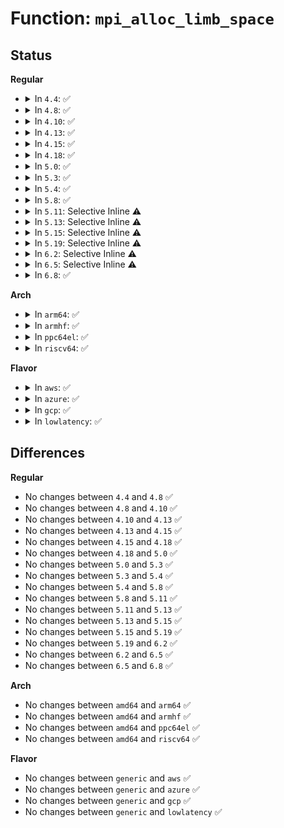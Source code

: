 # Function: <code>mpi_alloc_limb_space</code>

## Status
<b>Regular</b>
<ul>
<li>
<details>
<summary>In <code>4.4</code>: ✅</summary>

```c
mpi_ptr_t mpi_alloc_limb_space(unsigned int nlimbs);
```

**Collision:** Unique Global

**Inline:** No

**Transformation:** False

**Instances:**

```
In lib/mpi/mpiutil.c (ffffffff81419590)
Location: lib/mpi/mpiutil.c:57
Inline: False
Direct callers:
  - lib/mpi/mpih-mul.c:mpihelp_mul_karatsuba_case
  - lib/mpi/mpih-mul.c:mpihelp_mul_karatsuba_case
  - lib/mpi/mpi-pow.c:mpi_powm
  - lib/mpi/mpi-pow.c:mpi_powm
  - lib/mpi/mpi-pow.c:mpi_powm
  - lib/mpi/mpi-pow.c:mpi_powm
  - lib/mpi/mpi-pow.c:mpi_powm
  - lib/mpi/mpi-pow.c:mpi_powm
  - lib/mpi/mpi-pow.c:mpi_powm
  - lib/mpi/mpi-pow.c:mpi_powm
  - lib/mpi/mpiutil.c:mpi_alloc
```
**Symbols:**

```
ffffffff81419590-ffffffff814195ae: mpi_alloc_limb_space (STB_GLOBAL)
```
</details>
</li>
<li>
<details>
<summary>In <code>4.8</code>: ✅</summary>

```c
mpi_ptr_t mpi_alloc_limb_space(unsigned int nlimbs);
```

**Collision:** Unique Global

**Inline:** No

**Transformation:** False

**Instances:**

```
In lib/mpi/mpiutil.c (ffffffff814612f0)
Location: lib/mpi/mpiutil.c:57
Inline: False
Direct callers:
  - lib/mpi/mpih-mul.c:mpihelp_mul_karatsuba_case
  - lib/mpi/mpih-mul.c:mpihelp_mul_karatsuba_case
  - lib/mpi/mpi-pow.c:mpi_powm
  - lib/mpi/mpi-pow.c:mpi_powm
  - lib/mpi/mpi-pow.c:mpi_powm
  - lib/mpi/mpi-pow.c:mpi_powm
  - lib/mpi/mpi-pow.c:mpi_powm
  - lib/mpi/mpi-pow.c:mpi_powm
  - lib/mpi/mpi-pow.c:mpi_powm
  - lib/mpi/mpi-pow.c:mpi_powm
  - lib/mpi/mpiutil.c:mpi_alloc
```
**Symbols:**

```
ffffffff814612f0-ffffffff8146130e: mpi_alloc_limb_space (STB_GLOBAL)
```
</details>
</li>
<li>
<details>
<summary>In <code>4.10</code>: ✅</summary>

```c
mpi_ptr_t mpi_alloc_limb_space(unsigned int nlimbs);
```

**Collision:** Unique Global

**Inline:** No

**Transformation:** False

**Instances:**

```
In lib/mpi/mpiutil.c (ffffffff8147fe10)
Location: lib/mpi/mpiutil.c:57
Inline: False
Direct callers:
  - lib/mpi/mpih-mul.c:mpihelp_mul_karatsuba_case
  - lib/mpi/mpih-mul.c:mpihelp_mul_karatsuba_case
  - lib/mpi/mpi-pow.c:mpi_powm
  - lib/mpi/mpi-pow.c:mpi_powm
  - lib/mpi/mpi-pow.c:mpi_powm
  - lib/mpi/mpi-pow.c:mpi_powm
  - lib/mpi/mpi-pow.c:mpi_powm
  - lib/mpi/mpi-pow.c:mpi_powm
  - lib/mpi/mpi-pow.c:mpi_powm
  - lib/mpi/mpi-pow.c:mpi_powm
  - lib/mpi/mpiutil.c:mpi_alloc
```
**Symbols:**

```
ffffffff8147fe10-ffffffff8147fe2e: mpi_alloc_limb_space (STB_GLOBAL)
```
</details>
</li>
<li>
<details>
<summary>In <code>4.13</code>: ✅</summary>

```c
mpi_ptr_t mpi_alloc_limb_space(unsigned int nlimbs);
```

**Collision:** Unique Global

**Inline:** No

**Transformation:** False

**Instances:**

```
In lib/mpi/mpiutil.c (ffffffff814890c0)
Location: lib/mpi/mpiutil.c:57
Inline: False
Direct callers:
  - lib/mpi/mpih-mul.c:mpihelp_mul_karatsuba_case
  - lib/mpi/mpih-mul.c:mpihelp_mul_karatsuba_case
  - lib/mpi/mpi-pow.c:mpi_powm
  - lib/mpi/mpi-pow.c:mpi_powm
  - lib/mpi/mpi-pow.c:mpi_powm
  - lib/mpi/mpi-pow.c:mpi_powm
  - lib/mpi/mpi-pow.c:mpi_powm
  - lib/mpi/mpi-pow.c:mpi_powm
  - lib/mpi/mpi-pow.c:mpi_powm
  - lib/mpi/mpiutil.c:mpi_alloc
```
**Symbols:**

```
ffffffff814890c0-ffffffff814890de: mpi_alloc_limb_space (STB_GLOBAL)
```
</details>
</li>
<li>
<details>
<summary>In <code>4.15</code>: ✅</summary>

```c
mpi_ptr_t mpi_alloc_limb_space(unsigned int nlimbs);
```

**Collision:** Unique Global

**Inline:** No

**Transformation:** False

**Instances:**

```
In lib/mpi/mpiutil.c (ffffffff814c5200)
Location: lib/mpi/mpiutil.c:57
Inline: False
Direct callers:
  - lib/mpi/mpih-mul.c:mpihelp_mul_karatsuba_case
  - lib/mpi/mpih-mul.c:mpihelp_mul_karatsuba_case
  - lib/mpi/mpi-pow.c:mpi_powm
  - lib/mpi/mpi-pow.c:mpi_powm
  - lib/mpi/mpi-pow.c:mpi_powm
  - lib/mpi/mpi-pow.c:mpi_powm
  - lib/mpi/mpi-pow.c:mpi_powm
  - lib/mpi/mpi-pow.c:mpi_powm
  - lib/mpi/mpi-pow.c:mpi_powm
  - lib/mpi/mpiutil.c:mpi_alloc
```
**Symbols:**

```
ffffffff814c5200-ffffffff814c521e: mpi_alloc_limb_space (STB_GLOBAL)
```
</details>
</li>
<li>
<details>
<summary>In <code>4.18</code>: ✅</summary>

```c
mpi_ptr_t mpi_alloc_limb_space(unsigned int nlimbs);
```

**Collision:** Unique Global

**Inline:** No

**Transformation:** False

**Instances:**

```
In lib/mpi/mpiutil.c (ffffffff814f60d0)
Location: lib/mpi/mpiutil.c:57
Inline: False
Direct callers:
  - lib/mpi/mpih-mul.c:mpihelp_mul_karatsuba_case
  - lib/mpi/mpih-mul.c:mpihelp_mul_karatsuba_case
  - lib/mpi/mpi-pow.c:mpi_powm
  - lib/mpi/mpi-pow.c:mpi_powm
  - lib/mpi/mpi-pow.c:mpi_powm
  - lib/mpi/mpi-pow.c:mpi_powm
  - lib/mpi/mpi-pow.c:mpi_powm
  - lib/mpi/mpi-pow.c:mpi_powm
  - lib/mpi/mpi-pow.c:mpi_powm
  - lib/mpi/mpiutil.c:mpi_alloc
```
**Symbols:**

```
ffffffff814f60d0-ffffffff814f60eb: mpi_alloc_limb_space (STB_GLOBAL)
```
</details>
</li>
<li>
<details>
<summary>In <code>5.0</code>: ✅</summary>

```c
mpi_ptr_t mpi_alloc_limb_space(unsigned int nlimbs);
```

**Collision:** Unique Global

**Inline:** No

**Transformation:** False

**Instances:**

```
In lib/mpi/mpiutil.c (ffffffff8150a4d0)
Location: lib/mpi/mpiutil.c:57
Inline: False
Direct callers:
  - lib/mpi/mpih-mul.c:mpihelp_mul_karatsuba_case
  - lib/mpi/mpih-mul.c:mpihelp_mul_karatsuba_case
  - lib/mpi/mpi-pow.c:mpi_powm
  - lib/mpi/mpi-pow.c:mpi_powm
  - lib/mpi/mpi-pow.c:mpi_powm
  - lib/mpi/mpi-pow.c:mpi_powm
  - lib/mpi/mpi-pow.c:mpi_powm
  - lib/mpi/mpi-pow.c:mpi_powm
  - lib/mpi/mpi-pow.c:mpi_powm
  - lib/mpi/mpiutil.c:mpi_alloc
```
**Symbols:**

```
ffffffff8150a4d0-ffffffff8150a4eb: mpi_alloc_limb_space (STB_GLOBAL)
```
</details>
</li>
<li>
<details>
<summary>In <code>5.3</code>: ✅</summary>

```c
mpi_ptr_t mpi_alloc_limb_space(unsigned int nlimbs);
```

**Collision:** Unique Global

**Inline:** No

**Transformation:** False

**Instances:**

```
In lib/mpi/mpiutil.c (ffffffff81538580)
Location: lib/mpi/mpiutil.c:57
Inline: False
Direct callers:
  - lib/mpi/mpih-mul.c:mpihelp_mul_karatsuba_case
  - lib/mpi/mpih-mul.c:mpihelp_mul_karatsuba_case
  - lib/mpi/mpi-pow.c:mpi_powm
  - lib/mpi/mpi-pow.c:mpi_powm
  - lib/mpi/mpi-pow.c:mpi_powm
  - lib/mpi/mpi-pow.c:mpi_powm
  - lib/mpi/mpi-pow.c:mpi_powm
  - lib/mpi/mpi-pow.c:mpi_powm
  - lib/mpi/mpi-pow.c:mpi_powm
  - lib/mpi/mpiutil.c:mpi_alloc
```
**Symbols:**

```
ffffffff81538580-ffffffff8153859b: mpi_alloc_limb_space (STB_GLOBAL)
```
</details>
</li>
<li>
<details>
<summary>In <code>5.4</code>: ✅</summary>

```c
mpi_ptr_t mpi_alloc_limb_space(unsigned int nlimbs);
```

**Collision:** Unique Global

**Inline:** No

**Transformation:** False

**Instances:**

```
In lib/mpi/mpiutil.c (ffffffff815593a0)
Location: lib/mpi/mpiutil.c:57
Inline: False
Direct callers:
  - lib/mpi/mpih-mul.c:mpihelp_mul_karatsuba_case
  - lib/mpi/mpih-mul.c:mpihelp_mul_karatsuba_case
  - lib/mpi/mpi-pow.c:mpi_powm
  - lib/mpi/mpi-pow.c:mpi_powm
  - lib/mpi/mpi-pow.c:mpi_powm
  - lib/mpi/mpi-pow.c:mpi_powm
  - lib/mpi/mpi-pow.c:mpi_powm
  - lib/mpi/mpi-pow.c:mpi_powm
  - lib/mpi/mpi-pow.c:mpi_powm
  - lib/mpi/mpiutil.c:mpi_alloc
```
**Symbols:**

```
ffffffff815593a0-ffffffff815593bb: mpi_alloc_limb_space (STB_GLOBAL)
```
</details>
</li>
<li>
<details>
<summary>In <code>5.8</code>: ✅</summary>

```c
mpi_ptr_t mpi_alloc_limb_space(unsigned int nlimbs);
```

**Collision:** Unique Global

**Inline:** No

**Transformation:** False

**Instances:**

```
In lib/mpi/mpiutil.c (ffffffff815e2c70)
Location: lib/mpi/mpiutil.c:57
Inline: False
Direct callers:
  - lib/mpi/mpih-mul.c:mpihelp_mul_karatsuba_case
  - lib/mpi/mpih-mul.c:mpihelp_mul_karatsuba_case
  - lib/mpi/mpi-pow.c:mpi_powm
  - lib/mpi/mpi-pow.c:mpi_powm
  - lib/mpi/mpi-pow.c:mpi_powm
  - lib/mpi/mpi-pow.c:mpi_powm
  - lib/mpi/mpi-pow.c:mpi_powm
  - lib/mpi/mpi-pow.c:mpi_powm
  - lib/mpi/mpi-pow.c:mpi_powm
  - lib/mpi/mpiutil.c:mpi_alloc
```
**Symbols:**

```
ffffffff815e2c70-ffffffff815e2c8b: mpi_alloc_limb_space (STB_GLOBAL)
```
</details>
</li>
<li>
<details>
<summary>In <code>5.11</code>: Selective Inline ⚠️</summary>

```c
mpi_ptr_t mpi_alloc_limb_space(unsigned int nlimbs);
```

**Collision:** Unique Global

**Inline:** Selective

**Transformation:** False

**Instances:**

```
In lib/mpi/mpiutil.c (ffffffff816070c1)
Location: lib/mpi/mpiutil.c:114
Inline: True
Inline callers:
  - lib/mpi/mpiutil.c:mpi_alloc_set_ui
Direct callers:
  - lib/mpi/mpi-div.c:mpi_tdiv_qr
  - lib/mpi/mpi-div.c:mpi_tdiv_qr
  - lib/mpi/mpi-div.c:mpi_tdiv_qr
  - lib/mpi/mpi-mul.c:mpi_mul
  - lib/mpi/mpi-mul.c:mpi_mul
  - lib/mpi/mpi-mul.c:mpi_mul
  - lib/mpi/mpih-mul.c:mpihelp_mul_karatsuba_case
  - lib/mpi/mpih-mul.c:mpihelp_mul_karatsuba_case
  - lib/mpi/mpih-mul.c:mpihelp_mul_n
  - lib/mpi/mpih-mul.c:mpihelp_mul_n
  - lib/mpi/mpi-pow.c:mpi_powm
  - lib/mpi/mpi-pow.c:mpi_powm
  - lib/mpi/mpi-pow.c:mpi_powm
  - lib/mpi/mpi-pow.c:mpi_powm
  - lib/mpi/mpi-pow.c:mpi_powm
  - lib/mpi/mpi-pow.c:mpi_powm
  - lib/mpi/mpi-pow.c:mpi_powm
```
**Symbols:**

```
ffffffff81606d40-ffffffff81606d60: mpi_alloc_limb_space (STB_GLOBAL)
```
</details>
</li>
<li>
<details>
<summary>In <code>5.13</code>: Selective Inline ⚠️</summary>

```c
mpi_ptr_t mpi_alloc_limb_space(unsigned int nlimbs);
```

**Collision:** Unique Global

**Inline:** Selective

**Transformation:** False

**Instances:**

```
In lib/mpi/mpiutil.c (ffffffff815e9e11)
Location: lib/mpi/mpiutil.c:114
Inline: True
Inline callers:
  - lib/mpi/mpiutil.c:mpi_alloc_set_ui
Direct callers:
  - lib/mpi/mpi-div.c:mpi_tdiv_qr
  - lib/mpi/mpi-div.c:mpi_tdiv_qr
  - lib/mpi/mpi-div.c:mpi_tdiv_qr
  - lib/mpi/mpi-mul.c:mpi_mul
  - lib/mpi/mpi-mul.c:mpi_mul
  - lib/mpi/mpi-mul.c:mpi_mul
  - lib/mpi/mpih-mul.c:mpihelp_mul_karatsuba_case
  - lib/mpi/mpih-mul.c:mpihelp_mul_karatsuba_case
  - lib/mpi/mpih-mul.c:mpihelp_mul_n
  - lib/mpi/mpih-mul.c:mpihelp_mul_n
  - lib/mpi/mpi-pow.c:mpi_powm
  - lib/mpi/mpi-pow.c:mpi_powm
  - lib/mpi/mpi-pow.c:mpi_powm
  - lib/mpi/mpi-pow.c:mpi_powm
  - lib/mpi/mpi-pow.c:mpi_powm
  - lib/mpi/mpi-pow.c:mpi_powm
  - lib/mpi/mpi-pow.c:mpi_powm
```
**Symbols:**

```
ffffffff815e9aa0-ffffffff815e9ac0: mpi_alloc_limb_space (STB_GLOBAL)
```
</details>
</li>
<li>
<details>
<summary>In <code>5.15</code>: Selective Inline ⚠️</summary>

```c
mpi_ptr_t mpi_alloc_limb_space(unsigned int nlimbs);
```

**Collision:** Unique Global

**Inline:** Selective

**Transformation:** False

**Instances:**

```
In lib/mpi/mpiutil.c (ffffffff816561f1)
Location: lib/mpi/mpiutil.c:114
Inline: True
Inline callers:
  - lib/mpi/mpiutil.c:mpi_alloc_set_ui
Direct callers:
  - lib/mpi/mpi-div.c:mpi_tdiv_qr
  - lib/mpi/mpi-div.c:mpi_tdiv_qr
  - lib/mpi/mpi-div.c:mpi_tdiv_qr
  - lib/mpi/mpi-mul.c:mpi_mul
  - lib/mpi/mpi-mul.c:mpi_mul
  - lib/mpi/mpi-mul.c:mpi_mul
  - lib/mpi/mpih-mul.c:mpihelp_mul_karatsuba_case
  - lib/mpi/mpih-mul.c:mpihelp_mul_karatsuba_case
  - lib/mpi/mpih-mul.c:mpihelp_mul_n
  - lib/mpi/mpih-mul.c:mpihelp_mul_n
  - lib/mpi/mpi-pow.c:mpi_powm
  - lib/mpi/mpi-pow.c:mpi_powm
  - lib/mpi/mpi-pow.c:mpi_powm
  - lib/mpi/mpi-pow.c:mpi_powm
  - lib/mpi/mpi-pow.c:mpi_powm
  - lib/mpi/mpi-pow.c:mpi_powm
  - lib/mpi/mpi-pow.c:mpi_powm
```
**Symbols:**

```
ffffffff81655e80-ffffffff81655ea0: mpi_alloc_limb_space (STB_GLOBAL)
```
</details>
</li>
<li>
<details>
<summary>In <code>5.19</code>: Selective Inline ⚠️</summary>

```c
mpi_ptr_t mpi_alloc_limb_space(unsigned int nlimbs);
```

**Collision:** Unique Global

**Inline:** Selective

**Transformation:** False

**Instances:**

```
In lib/mpi/mpiutil.c (ffffffff8176d8e1)
Location: lib/mpi/mpiutil.c:114
Inline: True
Inline callers:
  - lib/mpi/mpiutil.c:mpi_alloc_set_ui
Direct callers:
  - lib/mpi/mpi-div.c:mpi_tdiv_qr
  - lib/mpi/mpi-div.c:mpi_tdiv_qr
  - lib/mpi/mpi-div.c:mpi_tdiv_qr
  - lib/mpi/mpi-mul.c:mpi_mul
  - lib/mpi/mpi-mul.c:mpi_mul
  - lib/mpi/mpi-mul.c:mpi_mul
  - lib/mpi/mpih-mul.c:mpihelp_mul_karatsuba_case
  - lib/mpi/mpih-mul.c:mpihelp_mul_karatsuba_case
  - lib/mpi/mpih-mul.c:mpihelp_mul_n
  - lib/mpi/mpih-mul.c:mpihelp_mul_n
  - lib/mpi/mpi-pow.c:mpi_powm
  - lib/mpi/mpi-pow.c:mpi_powm
  - lib/mpi/mpi-pow.c:mpi_powm
  - lib/mpi/mpi-pow.c:mpi_powm
  - lib/mpi/mpi-pow.c:mpi_powm
  - lib/mpi/mpi-pow.c:mpi_powm
  - lib/mpi/mpi-pow.c:mpi_powm
```
**Symbols:**

```
ffffffff8176d490-ffffffff8176d4c0: mpi_alloc_limb_space (STB_GLOBAL)
```
</details>
</li>
<li>
<details>
<summary>In <code>6.2</code>: Selective Inline ⚠️</summary>

```c
mpi_ptr_t mpi_alloc_limb_space(unsigned int nlimbs);
```

**Collision:** Unique Global

**Inline:** Selective

**Transformation:** False

**Instances:**

```
In lib/mpi/mpiutil.c (ffffffff8189cbe0)
Location: lib/mpi/mpiutil.c:114
Inline: True
Direct callers:
  - lib/mpi/mpi-div.c:mpi_tdiv_qr
  - lib/mpi/mpi-div.c:mpi_tdiv_qr
  - lib/mpi/mpi-div.c:mpi_tdiv_qr
  - lib/mpi/mpi-mul.c:mpi_mul
  - lib/mpi/mpi-mul.c:mpi_mul
  - lib/mpi/mpi-mul.c:mpi_mul
  - lib/mpi/mpih-mul.c:mpihelp_mul_karatsuba_case
  - lib/mpi/mpih-mul.c:mpihelp_mul_karatsuba_case
  - lib/mpi/mpih-mul.c:mpihelp_mul_n
  - lib/mpi/mpih-mul.c:mpihelp_mul_n
  - lib/mpi/mpi-pow.c:mpi_powm
  - lib/mpi/mpi-pow.c:mpi_powm
  - lib/mpi/mpi-pow.c:mpi_powm
  - lib/mpi/mpi-pow.c:mpi_powm
  - lib/mpi/mpi-pow.c:mpi_powm
  - lib/mpi/mpi-pow.c:mpi_powm
  - lib/mpi/mpi-pow.c:mpi_powm
```
**Symbols:**

```
ffffffff8189cbe0-ffffffff8189cc10: mpi_alloc_limb_space (STB_GLOBAL)
```
</details>
</li>
<li>
<details>
<summary>In <code>6.5</code>: Selective Inline ⚠️</summary>

```c
mpi_ptr_t mpi_alloc_limb_space(unsigned int nlimbs);
```

**Collision:** Unique Global

**Inline:** Selective

**Transformation:** False

**Instances:**

```
In lib/mpi/mpiutil.c (ffffffff818df1a0)
Location: lib/mpi/mpiutil.c:114
Inline: True
Direct callers:
  - lib/mpi/mpi-div.c:mpi_tdiv_qr
  - lib/mpi/mpi-div.c:mpi_tdiv_qr
  - lib/mpi/mpi-div.c:mpi_tdiv_qr
  - lib/mpi/mpi-mul.c:mpi_mul
  - lib/mpi/mpi-mul.c:mpi_mul
  - lib/mpi/mpi-mul.c:mpi_mul
  - lib/mpi/mpih-mul.c:mpihelp_mul_karatsuba_case
  - lib/mpi/mpih-mul.c:mpihelp_mul_karatsuba_case
  - lib/mpi/mpih-mul.c:mpihelp_mul_n
  - lib/mpi/mpih-mul.c:mpihelp_mul_n
  - lib/mpi/mpi-pow.c:mpi_powm
  - lib/mpi/mpi-pow.c:mpi_powm
  - lib/mpi/mpi-pow.c:mpi_powm
  - lib/mpi/mpi-pow.c:mpi_powm
  - lib/mpi/mpi-pow.c:mpi_powm
  - lib/mpi/mpi-pow.c:mpi_powm
  - lib/mpi/mpi-pow.c:mpi_powm
```
**Symbols:**

```
ffffffff818df1a0-ffffffff818df1d0: mpi_alloc_limb_space (STB_GLOBAL)
```
</details>
</li>
<li>
<details>
<summary>In <code>6.8</code>: ✅</summary>

```c
mpi_ptr_t mpi_alloc_limb_space(unsigned int nlimbs);
```

**Collision:** Unique Global

**Inline:** No

**Transformation:** False

**Instances:**

```
In lib/crypto/mpi/mpiutil.c (ffffffff81875da0)
Location: lib/crypto/mpi/mpiutil.c:114
Inline: False
Direct callers:
  - lib/crypto/mpi/mpi-div.c:mpi_tdiv_qr
  - lib/crypto/mpi/mpi-div.c:mpi_tdiv_qr
  - lib/crypto/mpi/mpi-div.c:mpi_tdiv_qr
  - lib/crypto/mpi/mpi-mul.c:mpi_mul
  - lib/crypto/mpi/mpi-mul.c:mpi_mul
  - lib/crypto/mpi/mpi-mul.c:mpi_mul
  - lib/crypto/mpi/mpih-mul.c:mpihelp_mul_karatsuba_case
  - lib/crypto/mpi/mpih-mul.c:mpihelp_mul_karatsuba_case
  - lib/crypto/mpi/mpih-mul.c:mpihelp_mul_n
  - lib/crypto/mpi/mpih-mul.c:mpihelp_mul_n
  - lib/crypto/mpi/mpi-pow.c:mpi_powm
  - lib/crypto/mpi/mpi-pow.c:mpi_powm
  - lib/crypto/mpi/mpi-pow.c:mpi_powm
  - lib/crypto/mpi/mpi-pow.c:mpi_powm
  - lib/crypto/mpi/mpi-pow.c:mpi_powm
  - lib/crypto/mpi/mpi-pow.c:mpi_powm
  - lib/crypto/mpi/mpi-pow.c:mpi_powm
  - lib/crypto/mpi/mpiutil.c:mpi_alloc
```
**Symbols:**

```
ffffffff81875da0-ffffffff81875dd0: mpi_alloc_limb_space (STB_GLOBAL)
```
</details>
</li>
</ul>
<b>Arch</b>
<ul>
<li>
<details>
<summary>In <code>arm64</code>: ✅</summary>

```c
mpi_ptr_t mpi_alloc_limb_space(unsigned int nlimbs);
```

**Collision:** Unique Global

**Inline:** No

**Transformation:** False

**Instances:**

```
In lib/mpi/mpiutil.c (ffff800010665a68)
Location: lib/mpi/mpiutil.c:57
Inline: False
Direct callers:
  - lib/mpi/mpih-mul.c:mpihelp_mul_karatsuba_case
  - lib/mpi/mpih-mul.c:mpihelp_mul_karatsuba_case
  - lib/mpi/mpi-pow.c:mpi_powm
  - lib/mpi/mpi-pow.c:mpi_powm
  - lib/mpi/mpi-pow.c:mpi_powm
  - lib/mpi/mpi-pow.c:mpi_powm
  - lib/mpi/mpi-pow.c:mpi_powm
  - lib/mpi/mpi-pow.c:mpi_powm
  - lib/mpi/mpi-pow.c:mpi_powm
  - lib/mpi/mpiutil.c:mpi_alloc
```
**Symbols:**

```
ffff800010665a68-ffff800010665a90: mpi_alloc_limb_space (STB_GLOBAL)
```
</details>
</li>
<li>
<details>
<summary>In <code>armhf</code>: ✅</summary>

```c
mpi_ptr_t mpi_alloc_limb_space(unsigned int nlimbs);
```

**Collision:** Unique Global

**Inline:** No

**Transformation:** False

**Instances:**

```
In lib/mpi/mpiutil.c (c080e548)
Location: lib/mpi/mpiutil.c:57
Inline: False
Direct callers:
  - lib/mpi/mpih-mul.c:mpihelp_mul_karatsuba_case
  - lib/mpi/mpih-mul.c:mpihelp_mul_karatsuba_case
  - lib/mpi/mpi-pow.c:mpi_powm
  - lib/mpi/mpi-pow.c:mpi_powm
  - lib/mpi/mpi-pow.c:mpi_powm
  - lib/mpi/mpi-pow.c:mpi_powm
  - lib/mpi/mpi-pow.c:mpi_powm
  - lib/mpi/mpi-pow.c:mpi_powm
  - lib/mpi/mpi-pow.c:mpi_powm
  - lib/mpi/mpiutil.c:mpi_alloc
```
**Symbols:**

```
c080e548-c080e568: mpi_alloc_limb_space (STB_GLOBAL)
```
</details>
</li>
<li>
<details>
<summary>In <code>ppc64el</code>: ✅</summary>

```c
mpi_ptr_t mpi_alloc_limb_space(unsigned int nlimbs);
```

**Collision:** Unique Global

**Inline:** No

**Transformation:** False

**Instances:**

```
In lib/mpi/mpiutil.c (c00000000081b1f0)
Location: lib/mpi/mpiutil.c:57
Inline: False
Direct callers:
  - lib/mpi/mpih-mul.c:mpihelp_mul_karatsuba_case
  - lib/mpi/mpih-mul.c:mpihelp_mul_karatsuba_case
  - lib/mpi/mpi-pow.c:mpi_powm
  - lib/mpi/mpi-pow.c:mpi_powm
  - lib/mpi/mpi-pow.c:mpi_powm
  - lib/mpi/mpi-pow.c:mpi_powm
  - lib/mpi/mpi-pow.c:mpi_powm
  - lib/mpi/mpi-pow.c:mpi_powm
  - lib/mpi/mpi-pow.c:mpi_powm
  - lib/mpi/mpi-pow.c:mpi_powm
  - lib/mpi/mpiutil.c:mpi_alloc
```
**Symbols:**

```
c00000000081b1f0-c00000000081b238: mpi_alloc_limb_space (STB_GLOBAL)
```
</details>
</li>
<li>
<details>
<summary>In <code>riscv64</code>: ✅</summary>

```c
mpi_ptr_t mpi_alloc_limb_space(unsigned int nlimbs);
```

**Collision:** Unique Global

**Inline:** No

**Transformation:** False

**Instances:**

```
In lib/mpi/mpiutil.c (ffffffe000491c98)
Location: lib/mpi/mpiutil.c:57
Inline: False
Direct callers:
  - lib/mpi/mpih-mul.c:mpihelp_mul_karatsuba_case
  - lib/mpi/mpih-mul.c:mpihelp_mul_karatsuba_case
  - lib/mpi/mpi-pow.c:mpi_powm
  - lib/mpi/mpi-pow.c:mpi_powm
  - lib/mpi/mpi-pow.c:mpi_powm
  - lib/mpi/mpi-pow.c:mpi_powm
  - lib/mpi/mpi-pow.c:mpi_powm
  - lib/mpi/mpi-pow.c:mpi_powm
  - lib/mpi/mpi-pow.c:mpi_powm
  - lib/mpi/mpiutil.c:mpi_alloc
```
**Symbols:**

```
ffffffe000491c98-ffffffe000491cc6: mpi_alloc_limb_space (STB_GLOBAL)
```
</details>
</li>
</ul>
<b>Flavor</b>
<ul>
<li>
<details>
<summary>In <code>aws</code>: ✅</summary>

```c
mpi_ptr_t mpi_alloc_limb_space(unsigned int nlimbs);
```

**Collision:** Unique Global

**Inline:** No

**Transformation:** False

**Instances:**

```
In lib/mpi/mpiutil.c (ffffffff81551980)
Location: lib/mpi/mpiutil.c:57
Inline: False
Direct callers:
  - lib/mpi/mpih-mul.c:mpihelp_mul_karatsuba_case
  - lib/mpi/mpih-mul.c:mpihelp_mul_karatsuba_case
  - lib/mpi/mpi-pow.c:mpi_powm
  - lib/mpi/mpi-pow.c:mpi_powm
  - lib/mpi/mpi-pow.c:mpi_powm
  - lib/mpi/mpi-pow.c:mpi_powm
  - lib/mpi/mpi-pow.c:mpi_powm
  - lib/mpi/mpi-pow.c:mpi_powm
  - lib/mpi/mpi-pow.c:mpi_powm
  - lib/mpi/mpiutil.c:mpi_alloc
```
**Symbols:**

```
ffffffff81551980-ffffffff8155199b: mpi_alloc_limb_space (STB_GLOBAL)
```
</details>
</li>
<li>
<details>
<summary>In <code>azure</code>: ✅</summary>

```c
mpi_ptr_t mpi_alloc_limb_space(unsigned int nlimbs);
```

**Collision:** Unique Global

**Inline:** No

**Transformation:** False

**Instances:**

```
In lib/mpi/mpiutil.c (ffffffff81541c60)
Location: lib/mpi/mpiutil.c:57
Inline: False
Direct callers:
  - lib/mpi/mpih-mul.c:mpihelp_mul_karatsuba_case
  - lib/mpi/mpih-mul.c:mpihelp_mul_karatsuba_case
  - lib/mpi/mpi-pow.c:mpi_powm
  - lib/mpi/mpi-pow.c:mpi_powm
  - lib/mpi/mpi-pow.c:mpi_powm
  - lib/mpi/mpi-pow.c:mpi_powm
  - lib/mpi/mpi-pow.c:mpi_powm
  - lib/mpi/mpi-pow.c:mpi_powm
  - lib/mpi/mpi-pow.c:mpi_powm
  - lib/mpi/mpiutil.c:mpi_alloc
```
**Symbols:**

```
ffffffff81541c60-ffffffff81541c7b: mpi_alloc_limb_space (STB_GLOBAL)
```
</details>
</li>
<li>
<details>
<summary>In <code>gcp</code>: ✅</summary>

```c
mpi_ptr_t mpi_alloc_limb_space(unsigned int nlimbs);
```

**Collision:** Unique Global

**Inline:** No

**Transformation:** False

**Instances:**

```
In lib/mpi/mpiutil.c (ffffffff8154d6c0)
Location: lib/mpi/mpiutil.c:57
Inline: False
Direct callers:
  - lib/mpi/mpih-mul.c:mpihelp_mul_karatsuba_case
  - lib/mpi/mpih-mul.c:mpihelp_mul_karatsuba_case
  - lib/mpi/mpi-pow.c:mpi_powm
  - lib/mpi/mpi-pow.c:mpi_powm
  - lib/mpi/mpi-pow.c:mpi_powm
  - lib/mpi/mpi-pow.c:mpi_powm
  - lib/mpi/mpi-pow.c:mpi_powm
  - lib/mpi/mpi-pow.c:mpi_powm
  - lib/mpi/mpi-pow.c:mpi_powm
  - lib/mpi/mpiutil.c:mpi_alloc
```
**Symbols:**

```
ffffffff8154d6c0-ffffffff8154d6db: mpi_alloc_limb_space (STB_GLOBAL)
```
</details>
</li>
<li>
<details>
<summary>In <code>lowlatency</code>: ✅</summary>

```c
mpi_ptr_t mpi_alloc_limb_space(unsigned int nlimbs);
```

**Collision:** Unique Global

**Inline:** No

**Transformation:** False

**Instances:**

```
In lib/mpi/mpiutil.c (ffffffff81567510)
Location: lib/mpi/mpiutil.c:57
Inline: False
Direct callers:
  - lib/mpi/mpih-mul.c:mpihelp_mul_karatsuba_case
  - lib/mpi/mpih-mul.c:mpihelp_mul_karatsuba_case
  - lib/mpi/mpi-pow.c:mpi_powm
  - lib/mpi/mpi-pow.c:mpi_powm
  - lib/mpi/mpi-pow.c:mpi_powm
  - lib/mpi/mpi-pow.c:mpi_powm
  - lib/mpi/mpi-pow.c:mpi_powm
  - lib/mpi/mpi-pow.c:mpi_powm
  - lib/mpi/mpi-pow.c:mpi_powm
  - lib/mpi/mpiutil.c:mpi_alloc
```
**Symbols:**

```
ffffffff81567510-ffffffff8156752b: mpi_alloc_limb_space (STB_GLOBAL)
```
</details>
</li>
</ul>

## Differences
<b>Regular</b>
<ul>
<li>
No changes between <code>4.4</code> and <code>4.8</code> ✅
</li>
<li>
No changes between <code>4.8</code> and <code>4.10</code> ✅
</li>
<li>
No changes between <code>4.10</code> and <code>4.13</code> ✅
</li>
<li>
No changes between <code>4.13</code> and <code>4.15</code> ✅
</li>
<li>
No changes between <code>4.15</code> and <code>4.18</code> ✅
</li>
<li>
No changes between <code>4.18</code> and <code>5.0</code> ✅
</li>
<li>
No changes between <code>5.0</code> and <code>5.3</code> ✅
</li>
<li>
No changes between <code>5.3</code> and <code>5.4</code> ✅
</li>
<li>
No changes between <code>5.4</code> and <code>5.8</code> ✅
</li>
<li>
No changes between <code>5.8</code> and <code>5.11</code> ✅
</li>
<li>
No changes between <code>5.11</code> and <code>5.13</code> ✅
</li>
<li>
No changes between <code>5.13</code> and <code>5.15</code> ✅
</li>
<li>
No changes between <code>5.15</code> and <code>5.19</code> ✅
</li>
<li>
No changes between <code>5.19</code> and <code>6.2</code> ✅
</li>
<li>
No changes between <code>6.2</code> and <code>6.5</code> ✅
</li>
<li>
No changes between <code>6.5</code> and <code>6.8</code> ✅
</li>
</ul>
<b>Arch</b>
<ul>
<li>
No changes between <code>amd64</code> and <code>arm64</code> ✅
</li>
<li>
No changes between <code>amd64</code> and <code>armhf</code> ✅
</li>
<li>
No changes between <code>amd64</code> and <code>ppc64el</code> ✅
</li>
<li>
No changes between <code>amd64</code> and <code>riscv64</code> ✅
</li>
</ul>
<b>Flavor</b>
<ul>
<li>
No changes between <code>generic</code> and <code>aws</code> ✅
</li>
<li>
No changes between <code>generic</code> and <code>azure</code> ✅
</li>
<li>
No changes between <code>generic</code> and <code>gcp</code> ✅
</li>
<li>
No changes between <code>generic</code> and <code>lowlatency</code> ✅
</li>
</ul>
